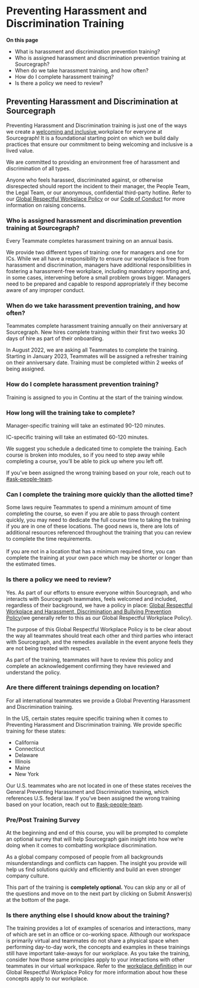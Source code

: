 # Preventing Harassment and Discrimination Training

**On this page**

- What is harassment and discrimination prevention training?
- Who is assigned harassment and discrimination prevention training at Sourcegraph?
- When do we take harassment training, and how often?
- How do I complete harassment training?
- Is there a policy we need to review?

## Preventing Harassment and Discrimination at Sourcegraph

Preventing Harassment and Discrimination training is just one of the ways we create a [welcoming and inclusive ](../../../../values/index.md#be-welcoming-and-inclusive) workplace for everyone at Sourcegraph! It is a foundational starting point on which we build daily practices that ensure our commitment to being welcoming and inclusive is a lived value.

We are committed to providing an environment free of harassment and discrimination of all types.

Anyone who feels harassed, discriminated against, or otherwise disrespected should report the incident to their manager, the People Team, the Legal Team, or our anonymous, confidential third-party hotline. Refer to our [Global Respectful Workplace Policy](../../../../diversity-equity-and-inclusion/respectful-workplace-policy.md#reporting-suspected-misconduct-under-this-policy) or our [Code of Conduct](../../../../../company-info-and-process/communication/code_of_conduct.md#raising-concerns) for more information on raising concerns.

### Who is assigned harassment and discrimination prevention training at Sourcegraph?

Every Teammate completes harassment training on an annual basis.

We provide two different types of training: one for managers and one for ICs. While we all have a responsibility to ensure our workplace is free from harassment and discrimination, managers have additional responsibilities in fostering a harassment-free workplace, including mandatory reporting and, in some cases, intervening before a small problem grows bigger. Managers need to be prepared and capable to respond appropriately if they become aware of any improper conduct.

### When do we take harassment prevention training, and how often?

Teammates complete harassment training annually on their anniversary at Sourcegraph. New hires complete training within their first two weeks  30 days of hire as part of their onboarding. 

In August 2022, we are asking all Teammates to complete the training. Starting in January 2023, Teammates will be assigned a refresher training on their anniversary date. Training must be completed within 2 weeks of being assigned. 

### How do I complete harassment prevention training?

Training is assigned to you in Continu at the start of the training window.

### How long will the training take to complete?

Manager-specific training will take an estimated 90-120 minutes.

IC-specific training will take an estimated 60-120 minutes.

We suggest you schedule a dedicated time to complete the training. Each course is broken into modules, so if you need to step away while completing a course, you’ll be able to pick up where you left off.

If you’ve been assigned the wrong training based on your role, reach out to [#ask-people-team](https://sourcegraph.slack.com/archives/CQAGQKC4A).

### Can I complete the training more quickly than the allotted time?

Some laws require Teammates to spend a minimum amount of time completing the course, so even if you are able to pass through content quickly, you may need to dedicate the full course time to taking the training if you are in one of these locations. The good news is, there are lots of additional resources referenced throughout the training that you can review to complete the time requirements. \
 \
If you are not in a location that has a minimum required time, you can complete the training at your own pace which may be shorter or longer than the estimated times.

### Is there a policy we need to review?

Yes. As part of our efforts to ensure everyone within Sourcegraph, and who interacts with Sourcegraph teammates, feels welcomed and included, regardless of their background, we have a policy in place: [Global Respectful Workplace and Harassment, Discrimination and Bullying Prevention Policy](../../../../diversity-equity-and-inclusion/respectful-workplace-policy.md)(we generally refer to this as our Global Respectful Workplace Policy).

The purpose of this Global Respectful Workplace Policy is to be clear about the way all teammates should treat each other and third parties who interact with Sourcegraph, and the remedies available in the event anyone feels they are not being treated with respect.

As part of the training, teammates will have to review this policy and complete an acknowledgement confirming they have reviewed and understand the policy.

### Are there different trainings depending on location?

For all international teammates we provide a Global Preventing Harassment and Discrimination training.

In the US, certain states require specific training when it comes to Preventing Harassment and Discrimination training. We provide specific training for these states:

- California
- Connecticut
- Delaware
- Illinois
- Maine
- New York

Our U.S. teammates who are not located in one of these states receives the General Preventing Harassment and Discrimination training, which references U.S. federal law. If you’ve been assigned the wrong training based on your location, reach out to [#ask-people-team](https://sourcegraph.slack.com/archives/CQAGQKC4A).

### Pre/Post Training Survey

At the beginning and end of this course, you will be prompted to complete an optional survey that will help Sourcegraph gain insight into how we’re doing when it comes to combatting workplace discrimination.

As a global company composed of people from all backgrounds misunderstandings and conflicts can happen. The insight you provide will help us find solutions quickly and efficiently and build an even stronger company culture.

This part of the training is **completely optional.** You can skip any or all of the questions and move on to the next part by clicking on Submit Answer(s) at the bottom of the page.

### Is there anything else I should know about the training?

The training provides a lot of examples of scenarios and interactions, many of which are set in an office or co-working space. Although our workspace is primarily virtual and teammates do not share a physical space when performing day-to-day work, the concepts and examples in these trainings still have important take-aways for our workplace. As you take the training, consider how those same principles apply to your interactions with other teammates in our virtual workspace. Refer to the [workplace definition](../../../../diversity-equity-and-inclusion/respectful-workplace-policy.md#scope) in our Global Respectful Workplace Policy for more information about how these concepts apply to our workplace.
